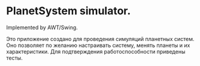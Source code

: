 # PlanetSystem simulator. 
Implemented by AWT/Swing.

Это приложение создано для проведения симуляций планетных систем. 
Оно позволяет по желанию настраивать систему, менять планеты и их характеристики. 
Для подтверждения работоспособности приведены тесты.
